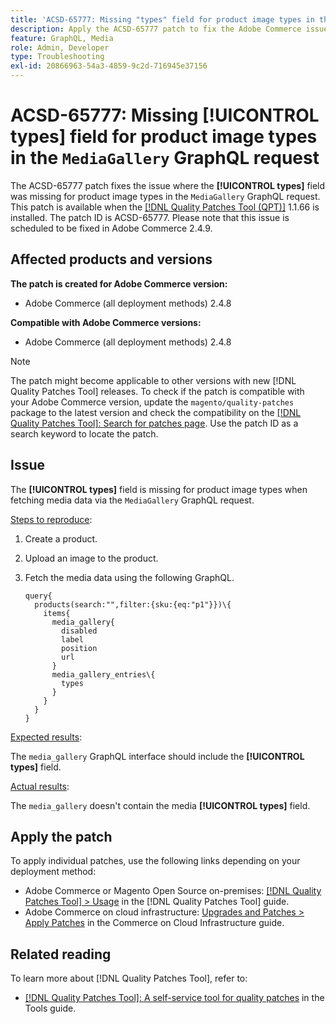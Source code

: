 ```yaml
---
title: 'ACSD-65777: Missing "types" field for product image types in the `MediaGallery` GraphQL request'
description: Apply the ACSD-65777 patch to fix the Adobe Commerce issue where the "types" field was missing for product image types in the `MediaGallery` GraphQL request.
feature: GraphQL, Media
role: Admin, Developer
type: Troubleshooting
exl-id: 20866963-54a3-4859-9c2d-716945e37156
---
```

# ACSD-65777: Missing **[!UICONTROL types]** field for product image types in the `MediaGallery` GraphQL request

The ACSD-65777 patch fixes the issue where the **[!UICONTROL types]** field was missing for product image types in the `MediaGallery` GraphQL request. This patch is available when the [[!DNL Quality Patches Tool (QPT)]](/help/tools/quality-patches-tool/quality-patches-tool-to-self-serve-quality-patches.md) 1.1.66 is installed. The patch ID is ACSD-65777. Please note that this issue is scheduled to be fixed in Adobe Commerce 2.4.9.

## Affected products and versions

**The patch is created for Adobe Commerce version:**

* Adobe Commerce (all deployment methods) 2.4.8

**Compatible with Adobe Commerce versions:**

* Adobe Commerce (all deployment methods) 2.4.8

>[!NOTE]
>
>The patch might become applicable to other versions with new [!DNL Quality Patches Tool] releases. To check if the patch is compatible with your Adobe Commerce version, update the `magento/quality-patches` package to the latest version and check the compatibility on the [[!DNL Quality Patches Tool]: Search for patches page](https://experienceleague.adobe.com/tools/commerce-quality-patches/index.html). Use the patch ID as a search keyword to locate the patch.

## Issue

The **[!UICONTROL types]** field is missing for product image types when fetching media data via the `MediaGallery` GraphQL request.

<u>Steps to reproduce</u>:

1. Create a product.
1. Upload an image to the product.
1. Fetch the media data using the following GraphQL.

    ```
    query{
      products(search:"",filter:{sku:{eq:"p1"}})\{
        items{
          media_gallery{
            disabled
            label
            position
            url
          }
          media_gallery_entries\{
            types
          }
        }
      }
    }
    ```

<u>Expected results</u>:

The `media_gallery` GraphQL interface should include the **[!UICONTROL types]** field.

<u>Actual results</u>:

The `media_gallery` doesn't contain the media **[!UICONTROL types]** field.

## Apply the patch

To apply individual patches, use the following links depending on your deployment method:

* Adobe Commerce or Magento Open Source on-premises: [[!DNL Quality Patches Tool] > Usage](/help/tools/quality-patches-tool/usage.md) in the [!DNL Quality Patches Tool] guide.
* Adobe Commerce on cloud infrastructure: [Upgrades and Patches > Apply Patches](https://experienceleague.adobe.com/docs/commerce-cloud-service/user-guide/develop/upgrade/apply-patches.html) in the Commerce on Cloud Infrastructure guide.

## Related reading

To learn more about [!DNL Quality Patches Tool], refer to:

* [[!DNL Quality Patches Tool]: A self-service tool for quality patches](/help/tools/quality-patches-tool/quality-patches-tool-to-self-serve-quality-patches.md) in the Tools guide.
